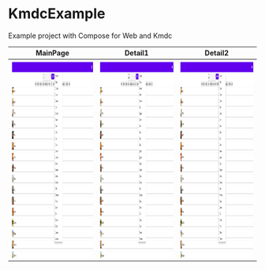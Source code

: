 # KmdcExample
Example project with Compose for Web and Kmdc


| MainPage | Detail1                                                                                                 |  Detail2 |
| ------------------ |----------------------------------------------------------------------------------------------------------------------| ------------------ |
|<img src="https://github.com/Foso/KmdcExample/blob/master/docs/images/Main.png" height="400" alt="Screenshot"/> | <img src="https://github.com/Foso/KmdcExample/blob/master/docs/images/Main.png" height="400" alt="Screenshot"/> | <img src="https://github.com/Foso/KmdcExample/blob/master/docs/images/Main.png" height="400" alt="Screenshot"/> |

